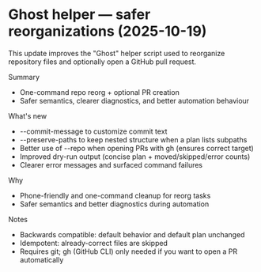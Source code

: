 # Ghost helper — safer reorganizations (2025-10-19)

This update improves the "Ghost" helper script used to reorganize repository files and optionally open a GitHub pull request.

Summary
- One-command repo reorg + optional PR creation
- Safer semantics, clearer diagnostics, and better automation behaviour

What's new
- --commit-message to customize commit text
- --preserve-paths to keep nested structure when a plan lists subpaths
- Better use of --repo when opening PRs with gh (ensures correct target)
- Improved dry-run output (concise plan + moved/skipped/error counts)
- Clearer error messages and surfaced command failures

Why
- Phone-friendly and one-command cleanup for reorg tasks
- Safer semantics and better diagnostics during automation

Notes
- Backwards compatible: default behavior and default plan unchanged
- Idempotent: already-correct files are skipped
- Requires git; gh (GitHub CLI) only needed if you want to open a PR automatically

